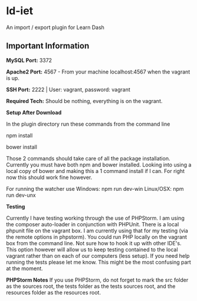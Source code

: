# ld-iet
An import / export plugin for Learn Dash

## Important Information

**MySQL Port:** 3372

**Apache2 Port:** 4567 - From your machine localhost:4567 when the vagrant is up.

**SSH Port:** 2222 | User: vagrant, password: vagrant

**Required Tech:** Should be nothing, everything is on the vagrant.

**Setup After Download**

In the plugin directory run these commands from the command line

npm install

bower install

Those 2 commands should take care of all the package installation. Currently you must have both npm and bower installed. Looking into using a local copy of bower and making this a 1 command install if I can. For right now this should work fine however.

For running the watcher use
Windows: npm run dev-win
Linux/OSX: npm run dev-unx

**Testing**

Currently I have testing working through the use of PHPStorm. I am using the composer auto-loader in conjunction with PHPUnit. There is a local phpunit file on the vagrant box. I am currently using that for my testing (via the remote options in phpstorm). You could run PHP locally on the vagrant box from the command line. Not sure how to hook it up with other IDE's. This option however will allow us to keep testing contained to the local vagrant rather than on each of our computers (less setup). If you need help running the tests please let me know. This might be the most confusing part at the moment.

**PHPStorm Notes**
If you use PHPStorm, do not forget to mark the src folder as the sources root, the tests folder as the tests sources root, and the resources folder as the resources root.
